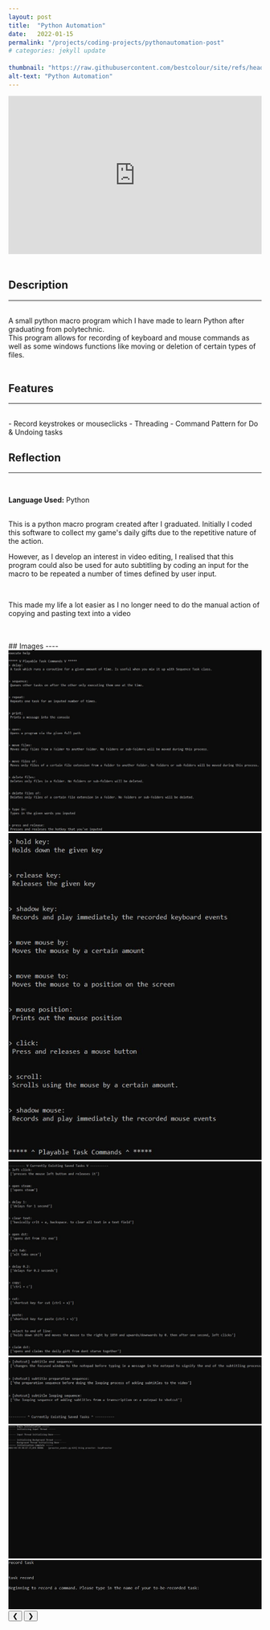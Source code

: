 ```yaml
---
layout: post
title:  "Python Automation"
date:   2022-01-15
permalink: "/projects/coding-projects/pythonautomation-post"
# categories: jekyll update

thumbnail: "https://raw.githubusercontent.com/bestcolour/site/refs/heads/master/assets/image/PythonAutomation/ExecuteHelp-1.jpg"
alt-text: "Python Automation"
---
```




<iframe width="100%" height="315" src="https://www.youtube.com/embed/4k4K56TpdaA?si=ONR1EpUtNTb4cMXP" title="YouTube video player" frameborder="0" allow="accelerometer; autoplay; clipboard-write; encrypted-media; gyroscope; picture-in-picture; web-share" referrerpolicy="strict-origin-when-cross-origin" allowfullscreen></iframe>

<br>
<br>

## Description
***
<br>
A small python macro program which I have made to learn Python after graduating from polytechnic.

<br>
This program allows for recording of keyboard and mouse commands as well as some windows functions like moving or deletion of certain types of files. 

<br>
<br>




## Features
----
<br>
- Record keystrokes or mouseclicks
- Threading
- Command Pattern for Do & Undoing tasks

<br>

## Reflection
----
<br>

**Language Used:**
Python

<br>
This is a python macro program created after I graduated. Initially I coded this software to collect my game's daily gifts due to the repetitive nature of the action. 

<br>

However, as I develop an interest in video editing, I realised that this program could also be used for auto subtitling by coding an input for the macro to be repeated a number of times defined by user input.

<br>

This made my life a lot easier as I no longer need to do the manual action of copying and pasting text into a video



<br>
<br>
## Images
----
<br>
<div class="carousel">
    <div class="carousel-container">
        <div class="carousel-container-slide">
            <img src="https://raw.githubusercontent.com/bestcolour/site/refs/heads/master/assets/image/PythonAutomation/ExecuteHelp-1.jpg"/>
        </div>
        <div class="carousel-container-slide">
            <img src="https://raw.githubusercontent.com/bestcolour/site/refs/heads/master/assets/image/PythonAutomation/ExecuteHelp-2.jpg"/>
        </div>
        <div class="carousel-container-slide">
            <img src="https://raw.githubusercontent.com/bestcolour/site/refs/heads/master/assets/image/PythonAutomation/ExecuteHelp-3.jpg"/>
        </div>
        <div class="carousel-container-slide">
            <img src="https://raw.githubusercontent.com/bestcolour/site/refs/heads/master/assets/image/PythonAutomation/ExecuteHelp-4.jpg"/>
        </div>
        <div class="carousel-container-slide">
            <img src="https://raw.githubusercontent.com/bestcolour/site/refs/heads/master/assets/image/PythonAutomation/ProgramConsole.jpg"/>
        </div>
        <div class="carousel-container-slide">
            <img src="https://raw.githubusercontent.com/bestcolour/site/refs/heads/master/assets/image/PythonAutomation/Recordtask.jpg"/>
        </div>
    </div>
    <button class="carousel-prev carousel-button" onclick="moveSlide(-1)">&#10094;</button>
    <button class="carousel-next carousel-button" onclick="moveSlide(1)">&#10095;</button>
</div>